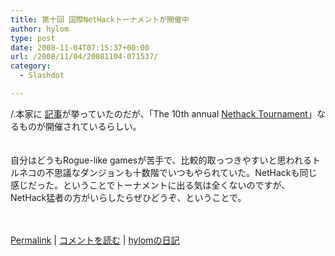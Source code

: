 ```yaml
---
title: 第十回 国際NetHackトーナメントが開催中
author: hylom
type: post
date: 2008-11-04T07:15:37+00:00
url: /2008/11/04/20081104-071537/
category:
  - Slashdot

---
```

/.本家に [記事][1]が挙っていたのだが、「The 10th annual [Nethack Tournament][2]」なるものが開催されているらしい。  
</br>   
自分はどうもRogue-like gamesが苦手で、比較的取っつきやすいと思われるトルネコの不思議なダンジョンも十数階でいつもやられていた。NetHackも同じ感じだった。ということでトーナメントに出る気は全くないのですが、NetHack猛者の方がいらしたらぜひどうぞ、ということで。</br>  
</br> 

   [Permalink][3] |    [コメントを読む][4] |    [hylomの日記][5] 

</br>

 [1]: http://games.slashdot.org/article.pl?sid=08/11/02/1734237
 [2]: http://nethack.devnull.net/
 [3]: http://slashdot.jp/~hylom/journal/457383
 [4]: http://slashdot.jp/~hylom/journal/457383#acomments
 [5]: http://slashdot.jp/~hylom/journal/
